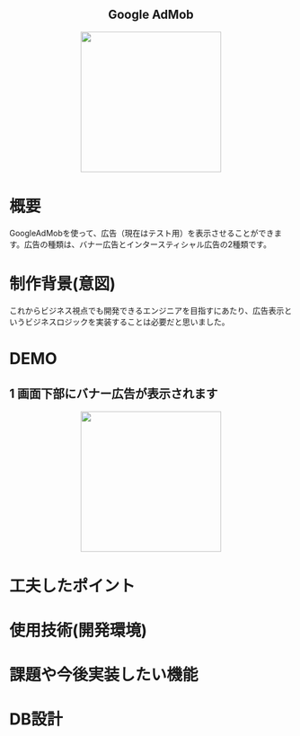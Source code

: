 <h2 align="center">Google AdMob</h2>

<p align="center">
  <img src="https://i.gyazo.com/8797ee265b812bab2251d79c334bccfc.png" width="250px;"/>
</p>

# 概要
GoogleAdMobを使って、広告（現在はテスト用）を表示させることができます。広告の種類は、バナー広告とインタースティシャル広告の2種類です。

# 制作背景(意図)
これからビジネス視点でも開発できるエンジニアを目指すにあたり、広告表示というビジネスロジックを実装することは必要だと思いました。
 
# DEMO
## 1 画面下部にバナー広告が表示されます
<p align="center">
  <img src="https://i.gyazo.com/8797ee265b812bab2251d79c334bccfc.png" width="250px;"/>
</p>

# 工夫したポイント
# 使用技術(開発環境)
# 課題や今後実装したい機能
# DB設計
